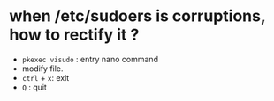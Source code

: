 # when /etc/sudoers is corruptions, how to rectify it ?
- `pkexec visudo` : entry nano command
- modify file.
- `ctrl` + `x`: exit 
- `Q` : quit
